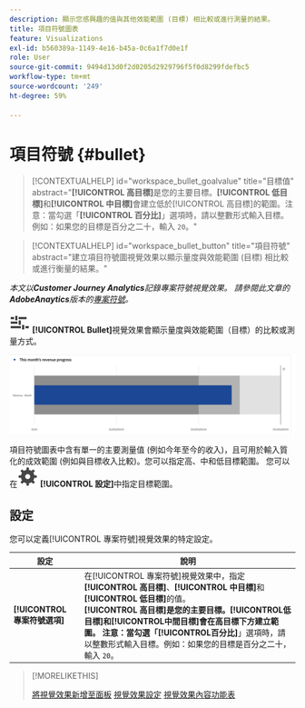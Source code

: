 ```yaml
---
description: 顯示您感興趣的值與其他效能範圍 (目標) 相比較或進行測量的結果。
title: 項目符號圖表
feature: Visualizations
exl-id: b560389a-1149-4e16-b45a-0c6a1f7d0e1f
role: User
source-git-commit: 9494d13d0f2d0205d2929796f5f0d8299fdefbc5
workflow-type: tm+mt
source-wordcount: '249'
ht-degree: 59%

---
```


# 項目符號 {#bullet}

<!-- markdownlint-disable MD034 -->

>[!CONTEXTUALHELP]
>id="workspace_bullet_goalvalue"
>title="目標值"
>abstract="**[!UICONTROL 高目標]**&#x200B;是您的主要目標。**[!UICONTROL 低目標]**&#x200B;和&#x200B;**[!UICONTROL 中目標]**&#x200B;會建立低於[!UICONTROL 高目標]的範圍。注意：當勾選「**[!UICONTROL 百分比]**」選項時，請以整數形式輸入目標。例如：如果您的目標是百分之二十，輸入 `20`。"

<!-- markdownlint-enable MD034 -->

<!-- markdownlint-disable MD034 -->

>[!CONTEXTUALHELP]
>id="workspace_bullet_button"
>title="項目符號"
>abstract="建立項目符號圖視覺效果以顯示量度與效能範圍 (目標) 相比較或進行衡量的結果。"

<!-- markdownlint-enable MD034 -->

*本文以&#x200B;**Customer Journey Analytics**記錄專案符號視覺效果。 請參閱此文章的&#x200B;**AdobeAnaytics**版本的[專案符號](https://experienceleague.adobe.com/en/docs/analytics/analyze/analysis-workspace/visualizations/bullet-graph)。*

![GraphBullet](/help/assets/icons/GraphBullet.svg) **[!UICONTROL Bullet]**&#x200B;視覺效果會顯示量度與效能範圍（目標）的比較或測量方式。

![](assets/bullet.png)

項目符號圖表中含有單一的主要測量值 (例如今年至今的收入)，且可用於輸入質化的成效範圍 (例如與目標收入比較)。您可以指定高、中和低目標範圍。 您可以在![設定](/help/assets/icons/Setting.svg) **[!UICONTROL 設定]**&#x200B;中指定目標範圍。

## 設定

您可以定義[!UICONTROL 專案符號]視覺效果的特定設定。

| 設定 | 說明 |
|---|---|
| **[!UICONTROL 專案符號選項]** | 在[!UICONTROL 專案符號]視覺效果中，指定&#x200B;**[!UICONTROL 高目標]**、**[!UICONTROL 中目標]**&#x200B;和&#x200B;**[!UICONTROL 低目標]**&#x200B;的值。 <br/>**[!UICONTROL 高目標&#x200B;]**是您的主要目標。**[!UICONTROL &#x200B;低目標&#x200B;]**和**[!UICONTROL &#x200B;中間目標&#x200B;]**會在高目標下方建立範圍。 注意：當勾選「**[!UICONTROL &#x200B;百分比&#x200B;]**」選項時，請以整數形式輸入目標。例如：如果您的目標是百分之二十，輸入 `20`。 |

>[!MORELIKETHIS]
>
>[將視覺效果新增至面板](/help/analysis-workspace/visualizations/freeform-analysis-visualizations.md#add-visualizations-to-a-panel)
>[視覺效果設定](/help/analysis-workspace/visualizations/freeform-analysis-visualizations.md#settings)
>[視覺效果內容功能表](/help/analysis-workspace/visualizations/freeform-analysis-visualizations.md#context-menu)
>

